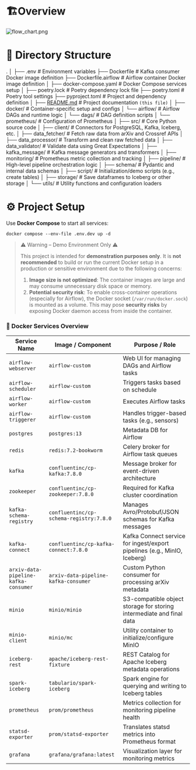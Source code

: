 # 🏗️Overview

![flow_chart.png](attachment:c0182734-5019-4e01-9679-103c35a082b2:flow_chart.png)

# 📂 Directory Structure

.
│
├── .env                       # Environment variables
├── Dockerfile                 # Kafka consumer Docker image definition
├── Dockerfile.airflow         # Airflow container Docker image definition
│
├── docker-compose.yaml        # Docker Compose services setup
│
├── poetry.lock                # Poetry dependency lock file
├── poetry.toml                # Poetry tool settings
├── pyproject.toml             # Project and dependency definition
│
├── [README.md](http://readme.md/)                  # Project documentation `(this file)`
│
├── docker/                    # Container-specific setup and configs
│   └── airflow/               # Airflow DAGs and runtime logic
│       └── dags/              # DAG definition scripts
│   └── prometheus/      # Configuration of Prometheus
│
├── src/                       # Core Python source code
│   ├── client/                # Connectors for PostgreSQL, Kafka, Iceberg, etc.
│   ├── data_fetcher/          # Fetch raw data from arXiv and Crossref APIs
│   ├── data_processor/        # Transform and clean raw fetched data
│   ├── data_validator/        # Validate data using Great Expectations
│   ├── kafka_message/         # Kafka message generators and transformers
│   ├── monitoring/            # Prometheus metric collection and tracking
│   ├── pipeline/              # High-level pipeline orchestration logic
│   ├── schema/                # Pydantic and internal data schemas
│   ├── script/                # Initialization/demo scripts (e.g., create tables)
│   ├── storage/               # Save dataframes to Iceberg or other storage
│   └── utils/                 # Utility functions and configuration loaders

# ⚙️ Project Setup

Use **Docker Compose** to start all services:

```docker
docker compose --env-file .env.dev up -d
```

> ⚠️ Warning – Demo Environment Only ⚠️
> 
> 
> This project is intended for **demonstration purposes only**. It is **not recommended** to build or run the current Docker setup in a production or sensitive environment due to the following concerns:
> 
> 1. **Image size is not optimized**: The container images are large and may consume unnecessary disk space or memory.
> 2. **Potential security risk**: To enable cross-container operations (especially for Airflow), the Docker socket (`/var/run/docker.sock`) is mounted as a volume. This may pose **security risks** by exposing Docker daemon access from inside the container.

### 🧱 Docker Services Overview

| Service Name | Image / Component | Purpose / Role |
| --- | --- | --- |
| `airflow-webserver` | `airflow-custom` | Web UI for managing DAGs and Airflow tasks |
| `airflow-scheduler` | `airflow-custom` | Triggers tasks based on schedule |
| `airflow-worker` | `airflow-custom` | Executes Airflow tasks |
| `airflow-triggerer` | `airflow-custom` | Handles trigger-based tasks (e.g., sensors) |
| `postgres` | `postgres:13` | Metadata DB for Airflow |
| `redis` | `redis:7.2-bookworm` | Celery broker for Airflow task queues |
| `kafka` | `confluentinc/cp-kafka:7.8.0` | Message broker for event-driven architecture |
| `zookeeper` | `confluentinc/cp-zookeeper:7.8.0` | Required for Kafka cluster coordination |
| `kafka-schema-registry` | `confluentinc/cp-schema-registry:7.8.0` | Manages Avro/Protobuf/JSON schemas for Kafka messages |
| `kafka-connect` | `confluentinc/cp-kafka-connect:7.8.0` | Kafka Connect service for ingest/export pipelines (e.g., MinIO, Iceberg) |
| `arxiv-data-pipeline-kafka-consumer` | `arxiv-data-pipeline-kafka-consumer` | Custom Python consumer for processing arXiv metadata |
| `minio` | `minio/minio` | S3-compatible object storage for storing intermediate and final data |
| `minio-client` | `minio/mc` | Utility container to initialize/configure MinIO |
| `iceberg-rest` | `apache/iceberg-rest-fixture` | REST Catalog for Apache Iceberg metadata operations |
| `spark-iceberg` | `tabulario/spark-iceberg` | Spark engine for querying and writing to Iceberg tables |
| `prometheus` | `prom/prometheus` | Metrics collection for monitoring pipeline health |
| `statsd-exporter` | `prom/statsd-exporter` | Translates statsd metrics into Prometheus format |
| `grafana` | `grafana/grafana:latest` | Visualization layer for monitoring metrics |
